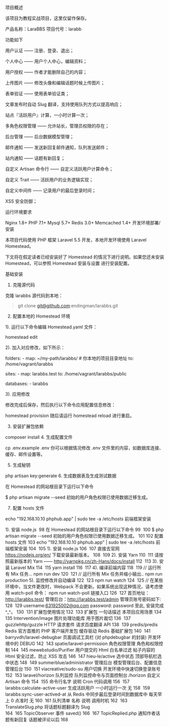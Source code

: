 项目概述


该项目为教程实战项目，这里仅留作保存。


产品名称：LaraBBS
项目代号：larabb



功能如下

用户认证 —— 注册、登录、退出；


个人中心 —— 用户个人中心，编辑资料；


用户授权 —— 作者才能删除自己的内容；


上传图片 —— 修改头像和编辑话题时候上传图片；


表单验证 —— 使用表单验证类；


文章发布时自动 Slug 翻译，支持使用队列方式以提高响应；


站点『活跃用户』计算，一小时计算一次；


多角色权限管理 —— 允许站长，管理员权限的存在；


后台管理 —— 后台数据模型管理；


邮件通知 —— 发送新回复邮件通知，队列发送邮件；


站内通知 —— 话题有新回复；


自定义 Artisan 命令行 —— 自定义活跃用户计算命令；


自定义 Trait —— 活跃用户的业务逻辑实现；


自定义中间件 —— 记录用户的最后登录时间；


XSS 安全防御；




运行环境要求

Nginx 1.8+
PHP 7.1+
Mysql 5.7+
Redis 3.0+
Memcached 1.4+
开发环境部署/安装

本项目代码使用 PHP 框架 Laravel 5.5 开发，本地开发环境使用 Laravel Homestead。

下文将在假定读者已经安装好了 Homestead 的情况下进行说明。如果您还未安装 Homestead，可以参照 Homestead 安装与设置 进行安装配置。

基础安装

1. 克隆源代码

克隆 larabbs 源代码到本地：

> git clone git@github.com:endingman/larabbs.git
2. 配置本地的 Homestead 环境

1). 运行以下命令编辑 Homestead.yaml 文件：

homestead edit


2). 加入对应修改，如下所示：

folders:
    - map: ~/my-path/larabbs/ # 你本地的项目目录地址
      to: /home/vagrant/larabbs

sites:
    - map: larabbs.test
      to: /home/vagrant/larabbs/public

databases:
    - larabbs
    

3). 应用修改

修改完成后保存，然后执行以下命令应用配置信息修改：

homestead provision
随后请运行 homestead reload 进行重启。

3. 安装扩展包依赖

composer install
4. 生成配置文件

cp .env.example .env
你可以根据情况修改 .env 文件里的内容，如数据库连接、缓存、邮件设置等。

5. 生成秘钥

php artisan key:generate
6. 生成数据表及生成测试数据

在 Homestead 的网站根目录下运行以下命令

$ php artisan migrate --seed
初始的用户角色权限已使用数据迁移生成。

7. 配置 hosts 文件

echo "192.168.10.10   phphub.app" | sudo tee -a /etc/hosts
前端框架安装

1). 安装 node.js
​
98
在 Homestead 的网站根目录下运行以下命令
99
​
100
$ php artisan migrate --seed 初始的用户角色权限已使用数据迁移生成。
101
​
102
配置 hosts 文件
103
echo "192.168.10.10 phphub.app" | sudo tee -a /etc/hosts 前端框架安装
104
​
105
1). 安装 node.js
106
​
107
直接去官网 https://nodejs.org/en/ 下载安装最新版本。
108
​
109
2). 安装 Yarn
110
​
111
请按照最新版本的 Yarn —— http://yarnpkg.cn/zh-Hans/docs/install
112
​
113
3). 安装 Laravel Mix
114
​
115
yarn install 
116
​
117
4). 编译前端内容
118
​
119
// 运行所有 Mix 任务... npm run dev
120
​
121
// 运行所有 Mix 任务并缩小输出.. npm run production 5). 监控修改并自动编译
122
​
123
npm run watch
124
​
125
// 在某些环境中，当文件更改时，Webpack 不会更新。如果系统出现这种情况，请考虑使用 watch-poll 命令： npm run watch-poll 链接入口
126
​
127
首页地址：http://larabbs.test/ 管理后台：http://larabbs.test/admin 管理员账号密码如下:
128
​
129
username:631925002@qq.com password: password 至此, 安装完成 ^_^。
130
​
131
扩展包使用情况
132
​
133
扩展包 一句话描述   本项目应用场景 
134
​
135
Intervention/image  图片处理功能库 用于图片裁切 
136
​
137
guzzlehttp/guzzle   HTTP 请求套件   请求百度翻译 API 
138
​
139
predis/predis   Redis 官方首推的 PHP 客户端开发包  缓存驱动 Redis 基础扩展包 
140
​
141
barryvdh/laravel-debugbar   页面调试工具栏 (对 phpdebugbar 的封装) 开发环境中的 DEBUG 
142
​
143
spatie/laravel-permission   角色权限管理  角色和权限控制 
144
​
145
mewebstudio/Purifier    用户提交的 Html 白名单过滤    帖子内容的 Html 安全过滤，防止 XSS 攻击 
146
​
147
hieu-le/active  选中状态    顶部导航栏选中状态 
148
​
149
summerblue/administrator    管理后台    模型管理后台、配置信息管理后台 
150
​
151
viacreative/sudo-su 用户切换    开发环境中快速切换登录账号 
152
​
153
laravel/horizon 队列监控    队列监控命令与页面控制台 /horizon 自定义 Artisan 命令
154
​
155
命令行名字   说明  Cron    代码调用 
156
​
157
larabbs:calculate-active-user   生成活跃用户  一小时运行一次 无 
158
​
159
larabbs:sync-user-actived-at    从 Redis 中同步最后登录时间到数据库中  每天早上 0 点准时  无 
160
​
161
队列清单 名称 说明  调用时机 
162
​
163
TranslateSlug.php   将话题标题翻译为 Slug   
164
​
165
TopicObserver 事件 saved() 
166
​
167
TopicReplied.php    通知作者话题有新回复  话题被评论以后
168
​
